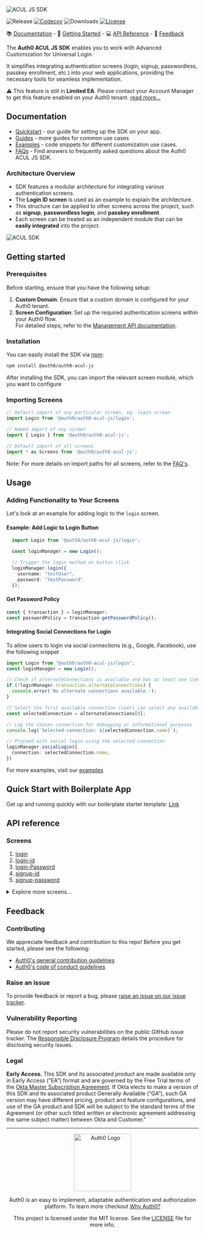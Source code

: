 ![ACUL JS SDK](https://cdn.auth0.com/website/sdks/banners/auth0-acul-js-banner.png)

![Release](https://img.shields.io/npm/v/auth0-acul-js)
[![Codecov](https://img.shields.io/codecov/c/github/auth0/auth0-acul-js)](https://codecov.io/gh/auth0/auth0-acul-js)
![Downloads](https://img.shields.io/npm/dw/auth0-acul-js)
[![License](https://img.shields.io/:license-mit-blue.svg?style=flat)](https://opensource.org/licenses/MIT)

 📚 [Documentation](#documentation) - 🚀 [Getting Started](#getting-started) - 💻 [API Reference](#api-reference) - 💬 [Feedback](#feedback)

The **Auth0 ACUL JS SDK** enables you to work with Advanced Customization for Universal Login.

It simplifies integrating authentication screens (login, signup, passwordless, passkey enrollment, etc.) into your web applications, providing the necessary tools for seamless implementation.

⚠ This feature is still in **Limited EA**. Please contact your Account Manager to get this feature enabled on your Auth0 tenant. [read more...](#legal)

##  Documentation

- [Quickstart](https://auth0.com/docs/customize) - our guide for setting up the SDK on your app.
- [Guides](https://auth0.com/docs/customize) - more guides for common use cases
- [Examples](https://github.com/auth0/universal-login/tree/master/packages/auth0-acul-js/examples) - code snippets for different customization use cases.
- [FAQs](FAQ.md) - Find answers to frequently asked questions about the Auth0 ACUL JS SDK.

### Architecture Overview

- SDK features a modular architecture for integrating various authentication screens.
- The **Login ID screen** is used as an example to explain the architecture.
- This structure can be applied to other screens across the project, such as **signup**, **passwordless login**, and **passkey enrollment**.
- Each screen can be treated as an independent module that can be **easily integrated** into the project.

![ACUL SDK](https://cdn.auth0.com/website/sdks/assets/auth0-acul-sdk-architecture.png)




##  Getting started

### Prerequisites
Before starting, ensure that you have the following setup:

1. **Custom Domain**: Ensure that a custom domain is configured for your Auth0 tenant.
2. **Screen Configuration**: Set up the required authentication screens within your Auth0 flow.  
   For detailed steps, refer to the [Management API documentation](https://auth0.com/docs/customize).

### Installation

You can easily install the SDK via [npm](https://npmjs.org):

```sh
npm install @auth0/auth0-acul-js
```


After installing the SDK, you can import the relevant screen module, which you want to configure

### Importing Screens

```js
// Default import of any particular screen, eg: login screen
import Login from '@auth0/auth0-acul-js/login'; 

// Named import of any screen
import { Login } from '@auth0/auth0-acul-js'; 

// Default import of all screens
import * as Screens from '@auth0/auth0-acul-js'; 

```
Note: For more details on import paths for all screens, refer to the [FAQ's](FAQ.md).

## Usage

### Adding Functionality to Your Screens

Let's look at an example for adding logic to the `login` screen.

#### Example: Add Logic to Login Button
```typescript
  import Login from '@auth0/auth0-acul-js/login';

  const loginManager = new Login();

  // Trigger the login method on button click
  loginManager.login({
    username: "testUser",
    password: "testPassword"
  });
``` 

#### Get Password Policy
 ```typescript
 const { transaction } = loginManager;
 const passwordPolicy = transaction.getPasswordPolicy();
 ```

 #### Integrating Social Connections for Login
To allow users to login via social connections (e.g., Google, Facebook), use the following snippet

```typescript
import Login from "@auth0/auth0-acul-js/login";
const loginManager = new Login();

// Check if alternateConnections is available and has at least one item
if (!loginManager.transaction.alternateConnections) {
  console.error('No alternate connections available.');
}

// Select the first available connection (users can select any available connection)
const selectedConnection = alternateConnections[0];

// Log the chosen connection for debugging or informational purposes
console.log(`Selected connection: ${selectedConnection.name}`);

// Proceed with social login using the selected connection
loginManager.socialLogin({
  connection: selectedConnection.name,
})
```
For more examples, visit our [examples](https://github.com/auth0/universal-login/blob/master/packages/auth0-acul-js/examples/login.md)

## Quick Start with Boilerplate App
Get up and running quickly with our boilerplate starter template: [Link](https://github.com/auth0/auth0-acul-react-boilerplate)

##  API reference
### Screens

1. [login](https://auth0.github.io/universal-login/classes/Classes.Login.html)
2. [login-id](https://auth0.github.io/universal-login/classes/Classes.LoginId.html)
3. [login-Password](https://auth0.github.io/universal-login/classes/Classes.LoginPassword.html)
4. [signup-id](https://auth0.github.io/universal-login/classes/Classes.SignupId.html)
5. [signup-password](https://auth0.github.io/universal-login/classes/Classes.SignupPassword.html)
<details>
  <summary>Explore more screens...</summary>

  6. [login-passwordless-email-code](https://auth0.github.io/universal-login/classes/Classes.LoginPasswordlessEmailCode.html)
  7. [login-passwordless-sms-otp](https://auth0.github.io/universal-login/classes/Classes.LoginPasswordlessSmsOtp.html)
  8. [passkey-enrollment](https://auth0.github.io/universal-login/classes/Classes.PasskeyEnrollment.html)
  9. [passkey-enrollment-local](https://auth0.github.io/universal-login/classes/Classes.PasskeyEnrollmentLocal.html)
  10. [phone-identifier-enrollment](https://auth0.github.io/universal-login/classes/Classes.PhoneIdentifierEnrollment.html)
  11. [phone-identifier-challenge](https://auth0.github.io/universal-login/classes/Classes.PhoneIdentifierChallenge.html)
  12. [email-identifier-challenge](https://auth0.github.io/universal-login/classes/Classes.EmailIdentifierChallenge.html)
  13. [interstitial-captcha](https://auth0.github.io/universal-login/classes/Classes.InterstitialCaptcha.html)
  14. [reset-password-email](https://auth0.github.io/universal-login/classes/Classes.ResetPasswordEmail.html)
  15. [reset-password-request](https://auth0.github.io/universal-login/classes/Classes.ResetPasswordRequest.html)
  16. [reset-password](https://auth0.github.io/universal-login/classes/Classes.ResetPassword.html)
</details>





##  Feedback

### Contributing

We appreciate feedback and contribution to this repo! Before you get started, please see the following:

- [Auth0's general contribution guidelines](https://github.com/auth0/open-source-template/blob/master/GENERAL-CONTRIBUTING.md)
- [Auth0's code of conduct guidelines](https://github.com/auth0/open-source-template/blob/master/CODE-OF-CONDUCT.md)

### Raise an issue

To provide feedback or report a bug, please [raise an issue on our issue tracker](https://github.com/auth0/universal-login/issues).

### Vulnerability Reporting

Please do not report security vulnerabilities on the public GitHub issue tracker. The [Responsible Disclosure Program](https://auth0.com/responsible-disclosure-policy) details the procedure for disclosing security issues.

### Legal

**Early Access.** This SDK and its associated product are made available only in Early Access (“EA”) format and are governed by the Free Trial terms of the [Okta Master Subscription Agreement](https://www.okta.com/agreements/#mastersubscriptionagreement). If Okta elects to make a version of this SDK and its associated product Generally Available (“GA”), such GA version may have different pricing, product and feature configurations, and use of the GA product and SDK will be subject to the standard terms of the Agreement (or other such titled written or electronic agreement addressing the same subject matter) between Okta and Customer."

---

<p align="center">
  <picture>
    <source media="(prefers-color-scheme: light)" srcset="https://cdn.auth0.com/website/sdks/logos/auth0_light_mode.png"   width="150">
    <source media="(prefers-color-scheme: dark)" srcset="https://cdn.auth0.com/website/sdks/logos/auth0_dark_mode.png" width="150">
    <img alt="Auth0 Logo" src="https://cdn.auth0.com/website/sdks/logos/auth0_light_mode.png" width="150">
  </picture>
</p>
<p align="center">Auth0 is an easy to implement, adaptable authentication and authorization platform. To learn more checkout <a href="https://auth0.com/why-auth0">Why Auth0?</a></p>
<p align="center">
This project is licensed under the MIT license. See the <a href="https://github.com/auth0/auth0.js/blob/master/LICENSE"> LICENSE</a> file for more info.</p>
